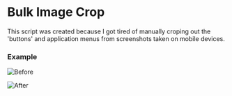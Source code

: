 # Bulk Image Crop

This script was created because I got tired of manually croping out the 'buttons' and application menus from screenshots taken on mobile devices. 

### Example

![Before](images/screenshot_before.png)

![After](images/screenshot_after.png)